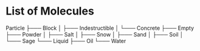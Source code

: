 # List of Molecules

Particle
├─── Block
│    ├─── Indestructible
│    └─── Concrete
├─── Empty
├─── Powder
│    ├─── Salt
│    ├─── Snow
│    ├─── Sand
│    ├─── Soil
│    └─── Sage
└─── Liquid
     ├─── Oil
     └─── Water

